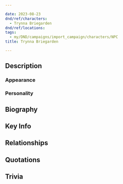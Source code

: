 ```yaml
---

date: 2023-08-23
dnd/ref/characters:
  - Trynna Briegarden
dnd/ref/locations:
tags:
  - my/DND/campaigns/import_campaign/characters/NPC
title: Trynna Briegarden

---
```


## Description

### Appearance

### Personality

## Biography

## Key Info

## Relationships

## Quotations

## Trivia

